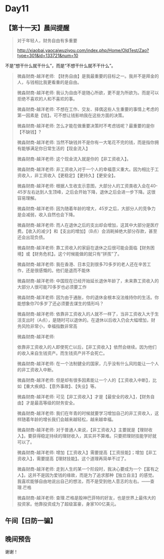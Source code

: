 # Day11

## 【第十一天】晨间提醒

> 对于年轻人，财务自由有多重要
>
> http://xiaobai.yaocaiwuziyou.com/index.php/Home/OldTest/Zao?type=301&id=133721&num=10

不是“想干什么就干什么”，而是“不想干什么就不干什么”。

>微淼财商-越洋老师:
>【财务自由】是我最重要的目标之一。我并不是拜金的人，与钱相比我更看重的是自由。
>
>微淼财商-越洋老师:
>我认为自由不是随心所欲，更不是为所欲为。而是可以拒绝不喜欢的人和不喜欢的事。
>
>微淼财商-越洋老师:
>不想在工作、交友、择偶这些人生重要的事情上考虑的第一因素是【钱】。可不想让钱影响我在这些方面的决策。
>
>微淼财商-越洋老师:
>怎么才能在做重要决策时不考虑钱呢？最重要的是你【不缺钱】?
>
>微淼财商-越洋老师:
>当然不缺钱并不是你有一大笔花不完的钱，而是指你拥有能够满足你日常生活的【现金流入】
>
>微淼财商-越洋老师:
>这个现金流入就是你的【非工资收入】。
>
>微淼财商-越洋老师:
>非工资收入对于一个人的幸福意义重大。因为相比于工资收入，非工资收入【更稳定】【更持久】【更安全】。
>
>微淼财商-越洋老师:
>根据人生收支示意图，大部分人的工资类收入会在40-45岁左右达到人生顶峰，之后会开始下降，退休之后会进一步下降。这很容易理解。
>
>微淼财商-越洋老师:
>因为随着年龄的增大，45岁之后，大部分人的竞争力是会减弱，收入自然也会下降。
>
>微淼财商-越洋老师:
>而人在退休之后的支出却会增加，这其中大部分是医疗费。【收入的减少】和【支出的增加】（B点）会消耗掉绝大部分存款，甚至还会出现负债。
>
>微淼财商-越洋老师:
>靠工资收入的家庭在退休之后很可能会面临【财务困境】或【财务危机】。这个时候能做的就只有“拼孩”了。
>
>微淼财商-越洋老师:
>我在香港、日本见到很多70多岁的老人还在辛苦工作，还是很感慨的。他们是退而不能休
>
>微淼财商-越洋老师:
>中国现在已经开始延长退休年龄了，未来靠工资收入的大部分人很可能70多岁也必须要工作
>
>微淼财商-越洋老师:
>因为由于通胀，你的退休金根本没法维持你的生活。你能想象你70多岁了还必须要去谋生的情形吗？
>
>微淼财商-越洋老师:
>依靠非工资收入的人就不一样了，当非工资收入大于生活支出时（A点），是随时可以退休的。在退休以后收入仍会大幅增加，财务风险非常小，幸福指数非常高
>
>微淼财商-越洋老师:
>
>依靠非工资收入的人即使死亡以后，【非工资收入】依然会继续。因为他们的收入来自生钱资产。而生钱资产并不会死亡。
>
>微淼财商-越洋老师:
>在一个法制健全的国家，几乎没有什么风险能让一个人的非工资收入中断。
>
>微淼财商-越洋老师:
>但是却有很多因素能让一个人的【工资收入中断】，比如【重大疾病】、【意外事故】、【失业】等。
>
>微淼财商-越洋老师:
>可见【非工资收入】才是【最安全的收入】，【财务自由】才是最高等级的财务安全。
>
>微淼财商-越洋老师:
>我们在年青的时候就要学习增加自己的非工资收入，这样随着年龄的增长我们会越来越轻松，越来越幸福。
>
>微淼财商-越洋老师:
>对于普通人来说，【非工资收入】主要就是【理财收入】。要获得稳定持续的理财收入，其实并不算难。只要把理财技能学好就可以了。
>
>微淼财商-越洋老师:
>增加【工资收入】需要提高【工资技能】；增加【非工资收入】，需要提高【理财技能】。这个道理再简单不过了。
>
>微淼财商-越洋老师:
>走到人生的某一个阶段时，我决心要成为一个【富有之人】。这并不是因为爱钱的缘故，而是为了追求那种【独立自主】的感觉。我喜欢能够自由地说出自己的想法，而不是受到他人意志的左右。——查理.芒格
>
>微淼财商-越洋老师:
>查理.芒格是股神巴菲特的好友，也是世界上最伟大的投资家。他靠投资成为了超级富豪，身家100亿美元。

## 午间【日防一骗】

> 



## 晚间预告

> 



谢谢！

